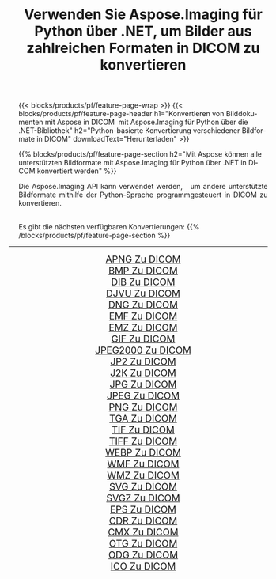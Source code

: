 ﻿---
title: Verwenden Sie Aspose.Imaging für Python über .NET, um Bilder aus zahlreichen Formaten in DICOM zu konvertieren 
weight: 3920
url: /de/python-net/conversion/to/dicom/ 
lang: de
langdirlevel: 2
locales: zh-hans,ja,it,ru,de,es,fr,nl,id,lt,pl,pt,vi,tr,ko,zh-hant,ar,hi,th,sv,cs,uk,he
description: Sie können Aspose.Imaging für Python über die .NET-Bibliothek verwenden, um eine Vielzahl von Formaten in DICOM zu konvertieren.
---

{{< blocks/products/pf/feature-page-wrap >}}
{{< blocks/products/pf/feature-page-header h1="Konvertieren von Bilddokumenten mit Aspose in DICOM  mit Aspose.Imaging für Python über die .NET-Bibliothek" h2="Python-basierte Konvertierung verschiedener Bildformate in DICOM" downloadText="Herunterladen" >}}


{{% blocks/products/pf/feature-page-section  h2="Mit Aspose können alle unterstützten Bildformate mit Aspose.Imaging für Python über .NET in DICOM konvertiert werden" %}}
<p align=justify>Die Aspose.Imaging API kann verwendet werden,   um andere unterstützte Bildformate mithilfe der Python-Sprache programmgesteuert in DICOM zu konvertieren.</p>
<br/>
Es gibt die nächsten verfügbaren Konvertierungen:
{{% /blocks/products/pf/feature-page-section %}}
<div class="container-fluid productfamilypage bg-gray">
    <div class="convertypes bg-gray agp-content section">
        <div class="container">
		<hr style="margin-left:-20px;"/>
		<div class="row other-converters" style="gap: 10px;font-size: 19px;text-align:center;">
		    <div class='col-md-2 other-converter remove-lp remove-rp'><a href="/imaging/de/python-net/conversion/apng-to-dicom/" style="padding:15px;">APNG Zu DICOM</a></div>
<div class='col-md-2 other-converter remove-lp remove-rp'><a href="/imaging/de/python-net/conversion/bmp-to-dicom/" style="padding:15px;">BMP Zu DICOM</a></div>
<div class='col-md-2 other-converter remove-lp remove-rp'><a href="/imaging/de/python-net/conversion/dib-to-dicom/" style="padding:15px;">DIB Zu DICOM</a></div>
<div class='col-md-2 other-converter remove-lp remove-rp'><a href="/imaging/de/python-net/conversion/djvu-to-dicom/" style="padding:15px;">DJVU Zu DICOM</a></div>
<div class='col-md-2 other-converter remove-lp remove-rp'><a href="/imaging/de/python-net/conversion/dng-to-dicom/" style="padding:15px;">DNG Zu DICOM</a></div>
<div class='col-md-2 other-converter remove-lp remove-rp'><a href="/imaging/de/python-net/conversion/emf-to-dicom/" style="padding:15px;">EMF Zu DICOM</a></div>
<div class='col-md-2 other-converter remove-lp remove-rp'><a href="/imaging/de/python-net/conversion/emz-to-dicom/" style="padding:15px;">EMZ Zu DICOM</a></div>
<div class='col-md-2 other-converter remove-lp remove-rp'><a href="/imaging/de/python-net/conversion/gif-to-dicom/" style="padding:15px;">GIF Zu DICOM</a></div>
<div class='col-md-2 other-converter remove-lp remove-rp'><a href="/imaging/de/python-net/conversion/jpeg2000-to-dicom/" style="padding:15px;">JPEG2000 Zu DICOM</a></div>
<div class='col-md-2 other-converter remove-lp remove-rp'><a href="/imaging/de/python-net/conversion/jp2-to-dicom/" style="padding:15px;">JP2 Zu DICOM</a></div>
<div class='col-md-2 other-converter remove-lp remove-rp'><a href="/imaging/de/python-net/conversion/j2k-to-dicom/" style="padding:15px;">J2K Zu DICOM</a></div>
<div class='col-md-2 other-converter remove-lp remove-rp'><a href="/imaging/de/python-net/conversion/jpg-to-dicom/" style="padding:15px;">JPG Zu DICOM</a></div>
<div class='col-md-2 other-converter remove-lp remove-rp'><a href="/imaging/de/python-net/conversion/jpeg-to-dicom/" style="padding:15px;">JPEG Zu DICOM</a></div>
<div class='col-md-2 other-converter remove-lp remove-rp'><a href="/imaging/de/python-net/conversion/png-to-dicom/" style="padding:15px;">PNG Zu DICOM</a></div>
<div class='col-md-2 other-converter remove-lp remove-rp'><a href="/imaging/de/python-net/conversion/tga-to-dicom/" style="padding:15px;">TGA Zu DICOM</a></div>
<div class='col-md-2 other-converter remove-lp remove-rp'><a href="/imaging/de/python-net/conversion/tif-to-dicom/" style="padding:15px;">TIF Zu DICOM</a></div>
<div class='col-md-2 other-converter remove-lp remove-rp'><a href="/imaging/de/python-net/conversion/tiff-to-dicom/" style="padding:15px;">TIFF Zu DICOM</a></div>
<div class='col-md-2 other-converter remove-lp remove-rp'><a href="/imaging/de/python-net/conversion/webp-to-dicom/" style="padding:15px;">WEBP Zu DICOM</a></div>
<div class='col-md-2 other-converter remove-lp remove-rp'><a href="/imaging/de/python-net/conversion/wmf-to-dicom/" style="padding:15px;">WMF Zu DICOM</a></div>
<div class='col-md-2 other-converter remove-lp remove-rp'><a href="/imaging/de/python-net/conversion/wmz-to-dicom/" style="padding:15px;">WMZ Zu DICOM</a></div>
<div class='col-md-2 other-converter remove-lp remove-rp'><a href="/imaging/de/python-net/conversion/svg-to-dicom/" style="padding:15px;">SVG Zu DICOM</a></div>
<div class='col-md-2 other-converter remove-lp remove-rp'><a href="/imaging/de/python-net/conversion/svgz-to-dicom/" style="padding:15px;">SVGZ Zu DICOM</a></div>
<div class='col-md-2 other-converter remove-lp remove-rp'><a href="/imaging/de/python-net/conversion/eps-to-dicom/" style="padding:15px;">EPS Zu DICOM</a></div>
<div class='col-md-2 other-converter remove-lp remove-rp'><a href="/imaging/de/python-net/conversion/cdr-to-dicom/" style="padding:15px;">CDR Zu DICOM</a></div>
<div class='col-md-2 other-converter remove-lp remove-rp'><a href="/imaging/de/python-net/conversion/cmx-to-dicom/" style="padding:15px;">CMX Zu DICOM</a></div>
<div class='col-md-2 other-converter remove-lp remove-rp'><a href="/imaging/de/python-net/conversion/otg-to-dicom/" style="padding:15px;">OTG Zu DICOM</a></div>
<div class='col-md-2 other-converter remove-lp remove-rp'><a href="/imaging/de/python-net/conversion/odg-to-dicom/" style="padding:15px;">ODG Zu DICOM</a></div>
<div class='col-md-2 other-converter remove-lp remove-rp'><a href="/imaging/de/python-net/conversion/ico-to-dicom/" style="padding:15px;">ICO Zu DICOM</a></div>
                </div>
        </div>
    </div>
</div>
<br/>

